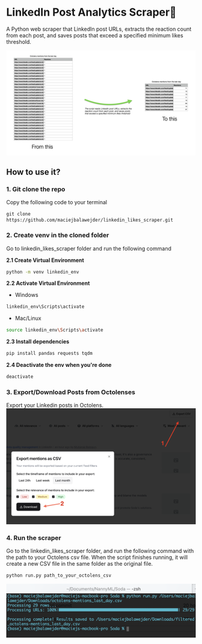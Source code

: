 # LinkedIn Post Analytics Scraper🎨

A Python web scraper that LinkedIn post URLs, extracts the reaction count from each post, and saves posts that exceed a specified minimum likes threshold.

![](https://github.com/maciejbalawejder/linkedin_likes_scraper/blob/main/img/overview.png)

## How to use it? 
### 1. Git clone the repo
Copy the following code to your terminal
```
git clone https://github.com/maciejbalawejder/linkedin_likes_scraper.git
```
### 2. Create venv in the cloned folder
Go to linkedin_likes_scraper folder and run the following command

**2.1 Create Virtual Environment**
```bash
python -m venv linkedin_env
```
**2.2 Activate Virtual Environment**
- Windows
```bash
linkedin_env\Scripts\activate
```
- Mac/Linux
```bash
source linkedin_env\Scripts\activate
```
**2.3 Install dependencies**
```bash
pip install pandas requests tqdm
```
**2.4 Deactivate the env when you're done**
```bash
deactivate
```
### 3. Export/Download Posts from Octolenses
Export your Linkedin posts in Octolens.
![](https://github.com/maciejbalawejder/linkedin_likes_scraper/blob/main/img/octolens_download.png)

### 4. Run the scraper
Go to the linkedin_likes_scraper folder, and run the following command with the path to your Octolens csv file. When the script finishes running, it will create a new CSV file in the same folder as the original file.
```bash
python run.py path_to_your_octolens_csv
```
![](https://github.com/maciejbalawejder/linkedin_likes_scraper/blob/main/img/completed_run.png)
